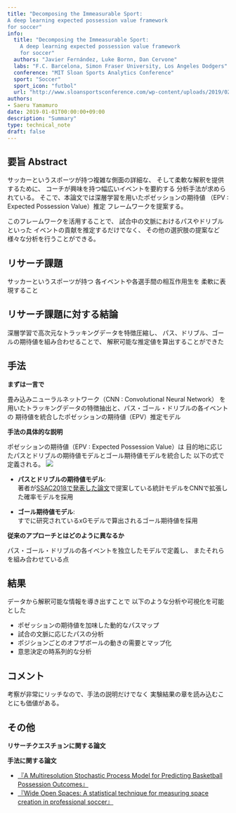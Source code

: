 ```yaml
---
title: "Decomposing	the	Immeasurable Sport:
A deep learning	expected possession	value framework	
for soccer"
info:
  title: "Decomposing the Immeasurable Sport:
	A deep learning	expected possession	value framework	
	for soccer"
  authors: "Javier Fernández, Luke Bornn, Dan Cervone"
  labs: "F.C. Barcelona, Simon Fraser University, Los Angeles Dodgers"
  conference: "MIT Sloan Sports Analytics Conference"
  sport: "Soccer"
  sport_icon: "futbol"
  url: "http://www.sloansportsconference.com/wp-content/uploads/2019/02/Decomposing-the-Immeasurable-Sport.pdf"
authors:
- Saeru Yamamuro
date: 2019-01-01T00:00:00+09:00
description: "Summary"
type: technical_note
draft: false
---
```


## 要旨 Abstract
<!-- *論文のアブストラクトを日本語で軽く* -->
サッカーというスポーツが持つ複雑な側面の詳細な、
そして柔軟な解釈を提供するために、
コーチが興味を持つ幅広いイベントを要約する
分析手法が求められている。
そこで、本論文では深層学習を用いたポゼッションの期待値
（EPV : Expected Possession Value）推定
フレームワークを提案する。

このフレームワークを活用することで、
試合中の文脈におけるパスやドリブルといった
イベントの貢献を推定するだけでなく、
その他の選択肢の提案など
様々な分析を行うことができる。

## リサーチ課題
サッカーというスポーツが持つ
各イベントや各選手間の相互作用生を
柔軟に表現すること

## リサーチ課題に対する結論
深層学習で高次元なトラッキングデータを特徴圧縮し、
パス、ドリブル、ゴールの期待値を組み合わせることで、
解釈可能な推定値を算出することができた

## 手法
**まずは一言で**

畳み込みニューラルネットワーク（CNN : Convolutional Neural Network）
を用いたトラッキングデータの特徴抽出と、パス・ゴール・ドリブルの各イベントの
期待値を統合したポゼッションの期待値（EPV）推定モデル

**手法の具体的な説明**

ポゼッションの期待値（EPV : Expected Possession Value）は
目的地に応じたパスとドリブルの期待値モデルとゴール期待値モデルを統合した
以下の式で定義される。
![](eq1.png)

- **パスとドリブルの期待値モデル**:  
著者が[SSAC2018で発表した論文](http://www.lukebornn.com/papers/fernandez_ssac_2018.pdf)で提案している統計モデルをCNNで拡張した確率モデルを採用

- **ゴール期待値モデル**:  
すでに研究されているxGモデルで算出されるゴール期待値を採用

**従来のアプローチとはどのように異なるか**

パス・ゴール・ドリブルの各イベントを独立したモデルで定義し、
またそれらを組み合わせている点

## 結果
データから解釈可能な情報を導き出すことで
以下のような分析や可視化を可能とした

- ポゼッションの期待値を加味した動的なパスマップ
- 試合の文脈に応じたパスの分析
- ポジションごとのオフザボールの動きの需要とマップ化
- 意思決定の時系列的な分析

## コメント
<!-- *問題点や議論できることがあれば* -->

考察が非常にリッチなので、手法の説明だけでなく
実験結果の章を読み込むことにも価値がある。

## その他
**リサーチクエスチョンに関する論文**

**手法に関する論文**

- [『A Multiresolution Stochastic Process Model for Predicting Basketball Possession Outcomes』](https://arxiv.org/pdf/1408.0777.pdf)
- [『Wide Open Spaces: A statistical technique for measuring
space creation in professional soccer』](http://www.lukebornn.com/papers/fernandez_ssac_2018.pdf)